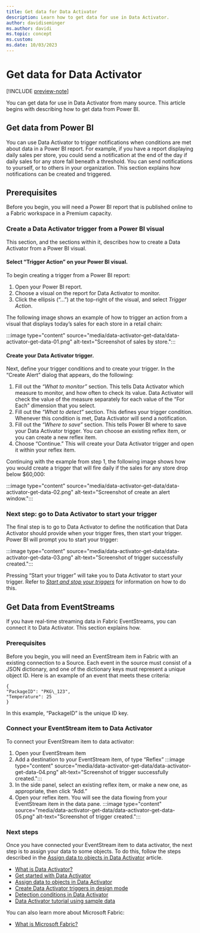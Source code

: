 ```yaml
---
title: Get data for Data Activator
description: Learn how to get data for use in Data Activator.
author: davidiseminger
ms.author: davidi
ms.topic: concept
ms.custom: 
ms.date: 10/03/2023
---
```


# Get data for Data Activator

[!INCLUDE [preview-note](../includes/preview-note.md)]

You can get data for use in Data Activator from many source. This article begins with describing how to get data from Power BI.

## Get data from Power BI

You can use Data Activator to trigger notifications when conditions are met about data in a Power BI report. For example, if you have a report displaying daily sales per store, you could send a notification at the end of the day if daily sales for any store fall beneath a threshold. You can send notifications to yourself, or to others in your organization. This section explains how notifications can be created and triggered.

## Prerequisites

Before you begin, you will need a Power BI report that is published online to a Fabric workspace in a Premium capacity.

### Create a Data Activator trigger from a Power BI visual

This section, and the sections within it, describes how to create a Data Activator from a Power BI visual. 

#### Select “Trigger Action” on your Power BI visual.

To begin creating a trigger from a Power BI report:

1. Open your Power BI report.
2. Choose a visual on the report for Data Activator to monitor. 
3. Click the ellipsis (“…”) at the top-right of the visual, and select *Trigger Action*.

The following image shows an example of how to trigger an action from a visual that displays today’s sales for each store in a retail chain:

:::image type="content" source="media/data-activator-get-data/data-activator-get-data-01.png" alt-text="Screenshot of sales by store.":::

#### Create your Data Activator trigger.

Next, define your trigger conditions and to create your trigger. In the “Create Alert” dialog that appears, do the following:

1. Fill out the *“What to monitor”* section. This tells Data Activator which measure to monitor, and how often to check its value. Data Activator will check the value of the measure separately for each value of the “For Each” dimension that you select.
2. Fill out the *“What to detect”* section. This defines your trigger condition. Whenever this condition is met, Data Activator will send a notification.
3. Fill out the *“Where to save”* section. This tells Power BI where to save your Data Activator trigger. You can choose an existing reflex item, or you can create a new reflex item.
4. Choose “Continue.” This will create your Data Activator trigger and open it within your reflex item.  

Continuing with the example from step 1, the following image shows how you would create a trigger that will fire daily if the sales for any store drop below $60,000:

:::image type="content" source="media/data-activator-get-data/data-activator-get-data-02.png" alt-text="Screenshot of create an alert window.":::

### Next step: go to Data Activator to start your trigger

The final step is to go to Data Activator to define the notification that Data Activator should provide when your trigger fires, then start your trigger. Power BI will prompt you to start your trigger:  

:::image type="content" source="media/data-activator-get-data/data-activator-get-data-03.png" alt-text="Screenshot of trigger successfully created.":::


Pressing “Start your trigger” will take you to Data Activator to start your trigger. Refer to [*Start and stop your
triggers*](#_Start_and_stop) for information on how to do this.

## Get Data from EventStreams 

If you have real-time streaming data in Fabric EventStreams, you can connect it to Data Activator. This section explains how.

### Prerequisites

Before you begin, you will need an EventStream item in Fabric with an existing connection to a Source. Each event in the source must consist of a JSON dictionary, and one of the dictionary keys must represent a unique object ID. Here is an example of an event that meets these criteria:

```
{
"PackageID": "PKG\_123",
"Temperature": 25
}
```

In this example, “PackageID” is the unique ID key.

### Connect your EventStream item to Data Activator

To connect your EventStream item to data activator:

1. Open your EventStream item
2. Add a destination to your EventStream item, of type “Reflex”
    :::image type="content" source="media/data-activator-get-data/data-activator-get-data-04.png" alt-text="Screenshot of trigger successfully created.":::
3. In the side panel, select an existing reflex item, or make a new one, as appropriate, then click “Add.”
4. Open your reflex item. You will see the data flowing from your EventStream item in the data pane.
    :::image type="content" source="media/data-activator-get-data/data-activator-get-data-05.png" alt-text="Screenshot of trigger created.":::


### Next steps

Once you have connected your EventStream item to data activator, the next step is to assign your data to some objects. To do this, follow the steps described in the [Assign data to objects in Data Activator](data-activator-assign-data-objects.md) article.

* [What is Data Activator?](data-activator-introduction.md)
* [Get started with Data Activator](data-activator-get-started.md)
* [Assign data to objects in Data Activator](data-activator-assign-data-objects.md)
* [Create Data Activator triggers in design mode](data-activator-create-triggers-design-mode.md)
* [Detection conditions in Data Activator](data-activator-detection-conditions.md)
* [Data Activator tutorial using sample data](data-activator-tutorial.md)

You can also learn more about Microsoft Fabric:

* [What is Microsoft Fabric?](../get-started/microsoft-fabric-overview.md)
